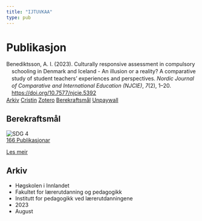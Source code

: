 ```yaml
---
title: "IJTUVKAA"
type: pub
---
```

<h1>Publikasjon</h1>
<article id="csl-bib-container-IJTUVKAA" class="csl-bib-container">
  <div class="csl-bib-body" style="line-height: 1.35; padding-left: 1em; text-indent:-1em;">
  <div class="csl-entry">Benediktsson, A. I. (2023). Culturally responsive assessment in compulsory schooling in Denmark and Iceland - An illusion or a reality? A comparative study of student teachers&#x2019; experiences and perspectives. <i>Nordic Journal of Comparative and International Education (NJCIE)</i>, <i>7</i>(2), 1&#x2013;20. <a href="https://doi.org/10.7577/njcie.5392">https://doi.org/10.7577/njcie.5392</a></div>
</div>
  <div class="csl-bib-buttons">
    <a href="#taxonomy-article-IJTUVKAA" class="csl-bib-button">Arkiv</a>
    <a href alt="Cristin URL" class="csl-bib-button">Cristin</a>
    <a href alt="Zotero URL" class="csl-bib-button">Zotero</a>
    <a href="#sdg-article-IJTUVKAA" class="csl-bib-button">Berekraftsmål</a>
    <a href="https://journals.oslomet.no/index.php/nordiccie/article/download/5392/4633" class="csl-bib-button">Unpaywall</a>
  </div>
  <div id="csl-bib-meta-container-IJTUVKAA"></div>
</article>
<div id="csl-bib-meta-IJTUVKAA" class="csl-bib-meta">
  <article id="sdg-article-IJTUVKAA" class="sdg-article">
    <h1>Berekraftsmål</h1>
    <div class="sdg-container"><div id="sdg4" class="sdg">
<img src="{{< params subfolder >}}images/sdg/sdg04_no.png" class="image" alt="SDG 4">
<div class="sdg-overlay">
<a href="{{< params subfolder >}}no/archive/?sdg=4#archive" class="sdg-publication-count"><span>166</span> Publikasjonar</a>
<p><a href="https://www.fn.no/om-fn/fns-baerekraftsmaal/god-utdanning?lang=nno-NO" class="sdg-read-more">Les meir</a></p>
</div>
</div></div>
  </article>
  <article id="taxonomy-article-IJTUVKAA" class="taxonomy-article">
    <h1>Arkiv</h1>
    <ul>
      <li>Høgskolen i Innlandet</li>
      <li>Fakultet for lærerutdanning og pedagogikk</li>
      <li>Institutt for pedagogikk ved lærerutdanningene</li>
      <li>2023</li>
      <li>August</li>
    </ul>
  </article>
</div>
